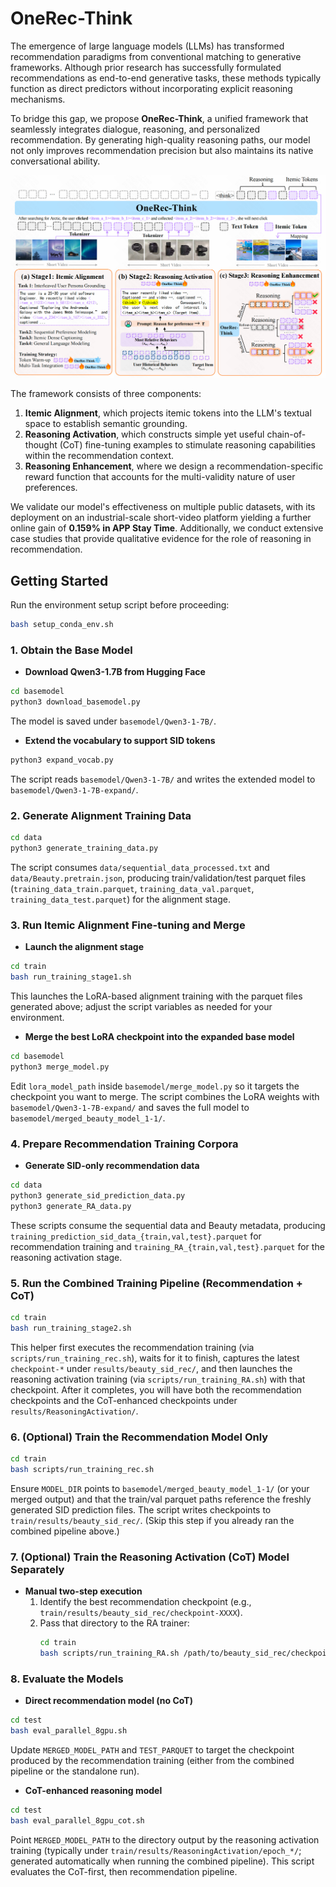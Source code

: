 # OneRec-Think

The emergence of large language models (LLMs) has transformed recommendation paradigms from conventional matching to generative frameworks. Although prior research has successfully formulated recommendations as end-to-end generative tasks, these methods typically function as direct predictors without incorporating explicit reasoning mechanisms.

To bridge this gap, we propose **OneRec-Think**, a unified framework that seamlessly integrates dialogue, reasoning, and personalized recommendation. By generating high-quality reasoning paths, our model not only improves recommendation precision but also maintains its native conversational ability.

![OneRec-Think pipeline](png/OneRec-Think.png)

The framework consists of three components:
1.  **Itemic Alignment**, which projects itemic tokens into the LLM's textual space to establish semantic grounding.
2.  **Reasoning Activation**, which constructs simple yet useful chain-of-thought (CoT) fine-tuning examples to stimulate reasoning capabilities within the recommendation context.
3.  **Reasoning Enhancement**, where we design a recommendation-specific reward function that accounts for the multi-validity nature of user preferences.

We validate our model's effectiveness on multiple public datasets, with its deployment on an industrial-scale short-video platform yielding a further online gain of **0.159% in APP Stay Time**. Additionally, we conduct extensive case studies that provide qualitative evidence for the role of reasoning in recommendation.


## Getting Started

Run the environment setup script before proceeding:
```bash
bash setup_conda_env.sh
```

### 1. Obtain the Base Model
- **Download Qwen3-1.7B from Hugging Face**  
```bash
cd basemodel
python3 download_basemodel.py
```
The model is saved under `basemodel/Qwen3-1-7B/`.

- **Extend the vocabulary to support SID tokens**  
```bash
python3 expand_vocab.py
```
The script reads `basemodel/Qwen3-1-7B/` and writes the extended model to `basemodel/Qwen3-1-7B-expand/`.

### 2. Generate Alignment Training Data
```bash
cd data
python3 generate_training_data.py
```
The script consumes `data/sequential_data_processed.txt` and `data/Beauty.pretrain.json`, producing train/validation/test parquet files (`training_data_train.parquet`, `training_data_val.parquet`, `training_data_test.parquet`) for the alignment stage.

### 3. Run Itemic Alignment Fine-tuning and Merge
- **Launch the alignment stage**
```bash
cd train
bash run_training_stage1.sh
```
This launches the LoRA-based alignment training with the parquet files generated above; adjust the script variables as needed for your environment.

- **Merge the best LoRA checkpoint into the expanded base model**
```bash
cd basemodel
python3 merge_model.py
```
Edit `lora_model_path` inside `basemodel/merge_model.py` so it targets the checkpoint you want to merge. The script combines the LoRA weights with `basemodel/Qwen3-1-7B-expand/` and saves the full model to `basemodel/merged_beauty_model_1-1/`.

### 4. Prepare Recommendation Training Corpora
- **Generate SID-only recommendation data**
```bash
cd data
python3 generate_sid_prediction_data.py
python3 generate_RA_data.py
```
These scripts consume the sequential data and Beauty metadata, producing `training_prediction_sid_data_{train,val,test}.parquet` for recommendation training and `training_RA_{train,val,test}.parquet` for the reasoning activation stage.

### 5. Run the Combined Training Pipeline (Recommendation + CoT)
```bash
cd train
bash run_training_stage2.sh
```
This helper first executes the recommendation training (via `scripts/run_training_rec.sh`), waits for it to finish, captures the latest `checkpoint-*` under `results/beauty_sid_rec/`, and then launches the reasoning activation training (via `scripts/run_training_RA.sh`) with that checkpoint. After it completes, you will have both the recommendation checkpoints and the CoT-enhanced checkpoints under `results/ReasoningActivation/`.

### 6. (Optional) Train the Recommendation Model Only
```bash
cd train
bash scripts/run_training_rec.sh
```
Ensure `MODEL_DIR` points to `basemodel/merged_beauty_model_1-1/` (or your merged output) and that the train/val parquet paths reference the freshly generated SID prediction files. The script writes checkpoints to `train/results/beauty_sid_rec/`. (Skip this step if you already ran the combined pipeline above.)

### 7. (Optional) Train the Reasoning Activation (CoT) Model Separately
- **Manual two-step execution**
  1. Identify the best recommendation checkpoint (e.g., `train/results/beauty_sid_rec/checkpoint-XXXX`).
  2. Pass that directory to the RA trainer:
     ```bash
     cd train
     bash scripts/run_training_RA.sh /path/to/beauty_sid_rec/checkpoint-XXXX
     ```

### 8. Evaluate the Models
- **Direct recommendation model (no CoT)**
```bash
cd test
bash eval_parallel_8gpu.sh
```
Update `MERGED_MODEL_PATH` and `TEST_PARQUET` to target the checkpoint produced by the recommendation training (either from the combined pipeline or the standalone run).

- **CoT-enhanced reasoning model**
```bash
cd test
bash eval_parallel_8gpu_cot.sh
```
Point `MERGED_MODEL_PATH` to the directory output by the reasoning activation training (typically under `train/results/ReasoningActivation/epoch_*/`; generated automatically when running the combined pipeline). This script evaluates the CoT-first, then recommendation pipeline.
